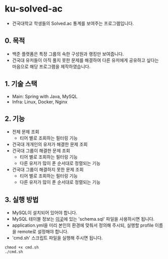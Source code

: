 # ku-solved-ac
- 건국대학교 학생들의 Solved.ac 통계를 보여주는 프로그램입니다.

## 0. 목적
- 백준 플랫폼은 특정 그룹의 속한 구성원과 랭킹만 보여줍니다.
- 건국대 유저들이 아직 풀지 못한 문제를 해결하여 다른 유저에게 공유하고 싶다는 마음으로 해당 프로그램을 제작하였습니다.

## 1. 기술 스택
- Main: Spring with Java, MySQL
- Infra: Linux, Docker, Nginx

## 2. 기능
- 전체 문제 조회
  - 티어 별로 조회하는 필터링 기능
- 건국대 개개인의 유저가 해결한 문제 조회
- 건국대 그룹이 해결한 문제 조회
  - 티어 별로 조회하는 필터링 기능
  - 다른 유저가 많이 푼 순서대로 정렬되는 기능
- 건국대 그룹이 해결하지 못한 문제 조회
  - 티어 별로 조회하는 필터링 기능
  - 다른 유저가 많이 푼 순서대로 정렬되는 기능

## 3. 실행 방법
- MySQL이 설치되어 있어야 합니다.
- MySQL 테이블 정보는 [이곳](https://github.com/pjy1368/ku-boj-solved-ac/tree/main/src/main/resources)에 있는 'schema.sql' 파일을 사용하시면 됩니다.
- application.yml을 미리 본인의 환경에 맞춰서 정의해 주시되, 실행할 profile 이름을 remote로 설정해야 합니다.
- 'cmd.sh' 스크립트 파일을 실행해 주시면 됩니다.
```
chmod +x cmd.sh
./cmd.sh
```
